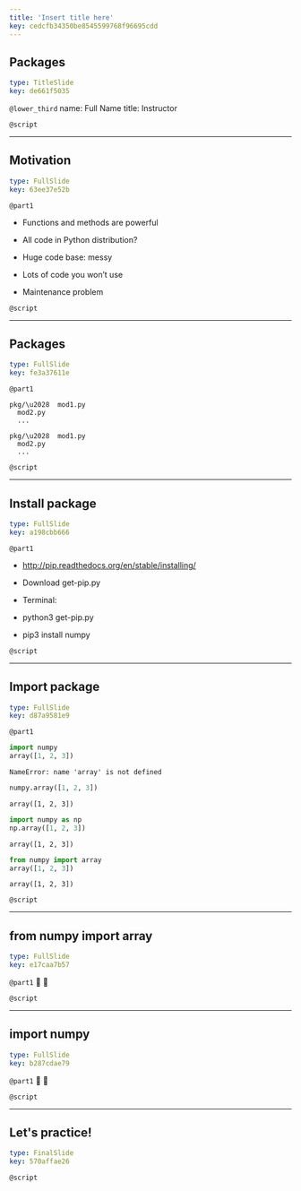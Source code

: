 ```yaml
---
title: 'Insert title here'
key: cedcfb34350be8545599768f96695cdd
---
```


## Packages

```yaml
type: TitleSlide
key: de661f5035
```

`@lower_third`
name: Full Name
title: Instructor

`@script`


---

## Motivation

```yaml
type: FullSlide
key: 63ee37e52b
```

`@part1`
- Functions and methods are powerful

- All code in Python distribution?

- Huge code base: messy

- Lots of code you won’t use

- Maintenance problem

`@script`


---

## Packages

```yaml
type: FullSlide
key: fe3a37611e
```

`@part1`
```out
pkg/\u2028  mod1.py
  mod2.py
  ...
```

```out
pkg/\u2028  mod1.py
  mod2.py
  ...
```

`@script`


---

## Install package

```yaml
type: FullSlide
key: a198cbb666
```

`@part1`
- http://pip.readthedocs.org/en/stable/installing/

- Download get-pip.py

- Terminal:

- python3 get-pip.py

- pip3 install numpy

`@script`


---

## Import package

```yaml
type: FullSlide
key: d87a9581e9
```

`@part1`
```py
import numpy
array([1, 2, 3])
```

```out
NameError: name 'array' is not defined
```

```py
numpy.array([1, 2, 3])
```

```out
array([1, 2, 3])
```

```py
import numpy as np
np.array([1, 2, 3])
```

```out
array([1, 2, 3])
```

```py
from numpy import array
array([1, 2, 3])
```

```out
array([1, 2, 3])
```

`@script`


---

## from numpy import array

```yaml
type: FullSlide
key: e17caa7b57
```

`@part1`



`@script`


---

## import numpy

```yaml
type: FullSlide
key: b287cdae79
```

`@part1`



`@script`


---

## Let's practice!

```yaml
type: FinalSlide
key: 570affae26
```

`@script`
